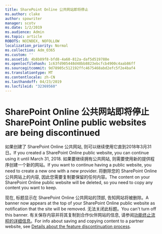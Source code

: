 ```yaml
---
title: SharePoint Online 公共网站即将停止
ms.author: clake
author: spowriter
manager: scotv
ms.date: 1/2/2019
ms.audience: Admin
ms.topic: article
ROBOTS: NOINDEX, NOFOLLOW
localization_priority: Normal
ms.collection: Adm_O365
ms.custom: ''
ms.assetid: 4b8b89f8-bfd8-4a60-812a-daf5d519788e
ms.openlocfilehash: 1c63fd905448d48bb8823ebcfcb4900c4aab86ff
ms.sourcegitcommit: 9d78905c512192ffc4675468abd2efc5f2e4baf4
ms.translationtype: MT
ms.contentlocale: zh-CN
ms.lasthandoff: 04/23/2019
ms.locfileid: "32369560"
---
```

# <a name="sharepoint-online-public-websites-are-being-discontinued"></a><span data-ttu-id="ac789-102">SharePoint Online 公共网站即将停止</span><span class="sxs-lookup"><span data-stu-id="ac789-102">SharePoint Online public websites are being discontinued</span></span>

<span data-ttu-id="ac789-103">如果创建了 SharePoint Online 公共网站, 则可以继续使用它直到2018年3月31日。</span><span class="sxs-lookup"><span data-stu-id="ac789-103">If you created a SharePoint Online public website, you can continue using it until March 31, 2018.</span></span> <span data-ttu-id="ac789-104">如果要继续拥有公共网站, 则需要使用新的提供程序创建一个新的网站。</span><span class="sxs-lookup"><span data-stu-id="ac789-104">If you want to continue having a public website, you need to create a new one with a new provider.</span></span> <span data-ttu-id="ac789-105">将删除您的 SharePoint Online 公共网站上的内容, 因此您需要复制要保留的任何内容。</span><span class="sxs-lookup"><span data-stu-id="ac789-105">The content on your SharePoint Online public website will be deleted, so you need to copy any content you want to keep.</span></span>
  
<span data-ttu-id="ac789-106">现在, 标题显示在 SharePoint Online 公共网站的顶部, 告知网站将被删除。</span><span class="sxs-lookup"><span data-stu-id="ac789-106">A banner now appears at the top of your SharePoint Online public website as notification that the site will be removed.</span></span> <span data-ttu-id="ac789-107">无法关闭此标题。</span><span class="sxs-lookup"><span data-stu-id="ac789-107">You can't turn off this banner.</span></span> <span data-ttu-id="ac789-108">有关保存内容并将其复制到合作伙伴网站的信息, 请参阅[功能终止流程的详细信息](https://go.microsoft.com/fwlink/?linkid=866980)。</span><span class="sxs-lookup"><span data-stu-id="ac789-108">For info about saving and copying content to a partner website, see [Details about the feature discontinuation process](https://go.microsoft.com/fwlink/?linkid=866980).</span></span> 
  

